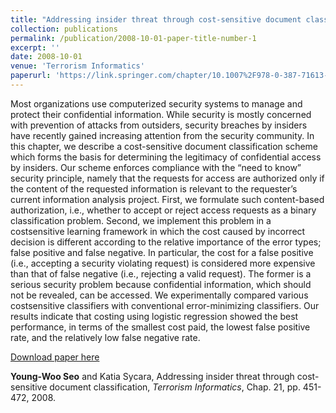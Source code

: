 ```yaml
---
title: "Addressing insider threat through cost-sensitive document classification"
collection: publications
permalink: /publication/2008-10-01-paper-title-number-1
excerpt: ''
date: 2008-10-01
venue: 'Terrorism Informatics'
paperurl: 'https://link.springer.com/chapter/10.1007%2F978-0-387-71613-8_21'
---
```

Most organizations use computerized security systems to manage and protect their confidential information. While security is mostly concerned with prevention of attacks from outsiders, security breaches by insiders have recently gained increasing attention from the security community. In this chapter, we describe a cost-sensitive document classification scheme which forms the basis for determining the legitimacy of confidential access by insiders. Our scheme enforces compliance with the “need to know” security principle, namely that the requests for access are authorized only if the content of the requested information is relevant to the requester’s current information analysis project. First, we formulate such content-based authorization, i.e., whether to accept or reject access requests as a binary classification problem. Second, we implement this problem in a costsensitive learning framework in which the cost caused by incorrect decision is different according to the relative importance of the error types; false positive and false negative. In particular, the cost for a false positive (i.e., accepting a security violating request) is considered more expensive than that of false negative (i.e., rejecting a valid request). The former is a serious security problem because confidential information, which should not be revealed, can be accessed. We experimentally compared various costsensitive classifiers with conventional error-minimizing classifiers. Our results indicate that costing using logistic regression showed the best performance, in terms of the smallest cost paid, the lowest false positive rate, and the relatively low false negative rate.

[Download paper here](https://link.springer.com/chapter/10.1007%2F978-0-387-71613-8_21)

**Young-Woo Seo** and Katia Sycara, Addressing insider threat through cost-sensitive document classification, <i>Terrorism Informatics</i>, Chap. 21, pp. 451-472, 2008. 